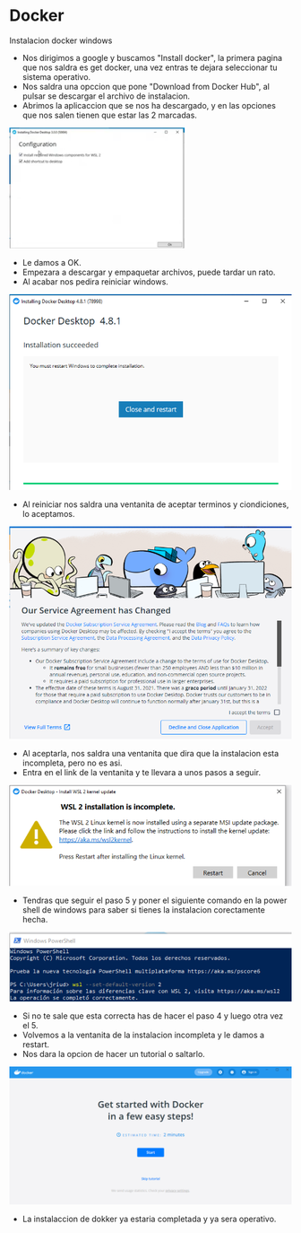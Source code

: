 # Docker
Instalacion docker windows
<br>

- Nos dirigimos a google y buscamos "Install docker", la primera pagina que nos saldra es get docker, una vez entras te dejara seleccionar tu sistema operativo.
- Nos saldra una opccion que pone "Download from Docker Hub", al pulsar se descargar el archivo de instalacion.
- Abrimos la aplicaccion que se nos ha descargado, y en las opciones que nos salen tienen que estar las 2 marcadas.
<img src="dokker1.png"/>

- Le damos a OK.
- Empezara a descargar y empaquetar archivos, puede tardar un rato.
- Al acabar nos pedira reiniciar windows.
<img src="dokker2.png"/>

- Al reiniciar nos saldra una ventanita de aceptar terminos y ciondiciones, lo aceptamos.
<img src="dokker3.png"/>

- Al aceptarla, nos saldra una ventanita que dira que la instalacion esta incompleta, pero no es asi.
- Entra en el link de la ventanita y te llevara a unos pasos a seguir.
<img src="dokker4.png"/>

- Tendras que seguir el paso 5 y poner el siguiente comando en la power shell de windows para saber si tienes la instalacion corectamente hecha.
<img src="dokker5.png"/>

- Si no te sale que esta correcta has de hacer el paso 4 y luego otra vez el 5.
- Volvemos a la ventanita de la instalacion incompleta y le damos a restart.
- Nos dara la opcion de hacer un tutorial o saltarlo.
<img src="dokker6.png"/>

- La instalaccion de dokker ya estaria completada y ya sera operativo.
